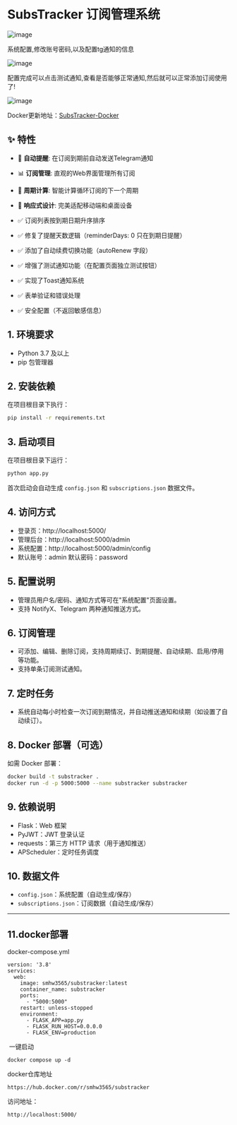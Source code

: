 # SubsTracker 订阅管理系统

![image](https://github.com/user-attachments/assets/22ff1592-7836-4f73-aa13-24e9d43d7064)

系统配置,修改账号密码,以及配置tg通知的信息

![image](https://github.com/user-attachments/assets/f6db2089-28a1-439d-9de0-412ee4b2807f)

配置完成可以点击测试通知,查看是否能够正常通知,然后就可以正常添加订阅使用了!

![image](https://github.com/user-attachments/assets/af530379-332c-4482-9e6e-229a9e24775e)

Docker更新地址：[SubsTracker-Docker](https://github.com/xymn2023/SubsTracker-Docker)

## ✨ 特性

- 🔔 **自动提醒**: 在订阅到期前自动发送Telegram通知
- 📊 **订阅管理**: 直观的Web界面管理所有订阅
- 🔄 **周期计算**: 智能计算循环订阅的下一个周期
- 📱 **响应式设计**: 完美适配移动端和桌面设备

- ✅ 订阅列表按到期日期升序排序 

- ✅ 修复了提醒天数逻辑（reminderDays: 0 只在到期日提醒） 

- ✅ 添加了自动续费切换功能（autoRenew 字段） 

- ✅ 增强了测试通知功能（在配置页面独立测试按钮） 

- ✅ 实现了Toast通知系统 

- ✅ 表单验证和错误处理 

- ✅ 安全配置（不返回敏感信息） 



## 1. 环境要求

- Python 3.7 及以上
- pip 包管理器

## 2. 安装依赖

在项目根目录下执行：

```bash
pip install -r requirements.txt
```

## 3. 启动项目

在项目根目录下运行：

```bash
python app.py
```

首次启动会自动生成 `config.json` 和 `subscriptions.json` 数据文件。

## 4. 访问方式

- 登录页：http://localhost:5000/
- 管理后台：http://localhost:5000/admin
- 系统配置：http://localhost:5000/admin/config
- 默认账号：admin   默认密码：password

## 5. 配置说明

- 管理员用户名/密码、通知方式等可在"系统配置"页面设置。
- 支持 NotifyX、Telegram 两种通知推送方式。

## 6. 订阅管理

- 可添加、编辑、删除订阅，支持周期续订、到期提醒、自动续期、启用/停用等功能。
- 支持单条订阅测试通知。

## 7. 定时任务

- 系统自动每小时检查一次订阅到期情况，并自动推送通知和续期（如设置了自动续订）。

## 8. Docker 部署（可选）

如需 Docker 部署：

```bash
docker build -t substracker .
docker run -d -p 5000:5000 --name substracker substracker
```

## 9. 依赖说明

- Flask：Web 框架
- PyJWT：JWT 登录认证
- requests：第三方 HTTP 请求（用于通知推送）
- APScheduler：定时任务调度

## 10. 数据文件

- `config.json`：系统配置（自动生成/保存）
- `subscriptions.json`：订阅数据（自动生成/保存）

---

## 11.docker部署

docker-compose.yml



```
version: '3.8'
services:
  web:
    image: smhw3565/substracker:latest
    container_name: substracker
    ports:
      - "5000:5000"
    restart: unless-stopped
    environment:
      - FLASK_APP=app.py
      - FLASK_RUN_HOST=0.0.0.0
      - FLASK_ENV=production
```

​  一键启动  

```
docker compose up -d
```

docker仓库地址


```
https://hub.docker.com/r/smhw3565/substracker
```

访问地址：

```
http://localhost:5000/
```

















